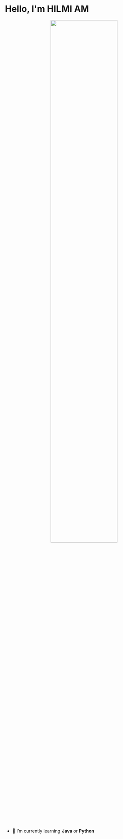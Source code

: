 # Hello, I'm HILMI AM

<p align="center">
  <img src="https://media.tenor.com/5tBB_aNcuRoAAAAC/shamiko-machikado-mazoku.gif" width="65%">
</p>

- 🌱 I’m currently learning **Java** or **Python**
